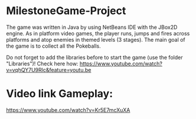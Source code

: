 # MilestoneGame-Project
The game was written in Java by using NetBeans IDE with the JBox2D engine. As in platform video games, the player runs, jumps and fires across platforms and atop enemies in themed levels (3 stages). The main goal of the game is to collect all the Pokeballs.

Do not forget to add the libraries before to start the game (use the folder "Libraries")! Check here how: https://www.youtube.com/watch?v=vqhQY7U9Rlc&feature=youtu.be

# Video link Gameplay: 
https://www.youtube.com/watch?v=Kr5E7mcXuXA
